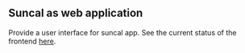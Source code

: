 ## Suncal as web application

Provide a user interface for suncal app.
See the current status of the frontend
[here](https://rotkehlxen.github.io/fullsun/).
